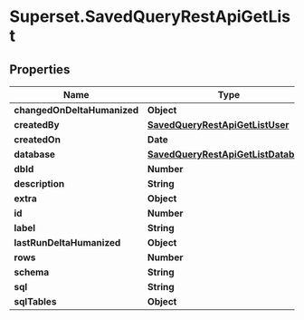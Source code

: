 # Superset.SavedQueryRestApiGetList

## Properties
Name | Type | Description | Notes
------------ | ------------- | ------------- | -------------
**changedOnDeltaHumanized** | **Object** |  | [optional] 
**createdBy** | [**SavedQueryRestApiGetListUser**](SavedQueryRestApiGetListUser.md) |  | [optional] 
**createdOn** | **Date** |  | [optional] 
**database** | [**SavedQueryRestApiGetListDatabase**](SavedQueryRestApiGetListDatabase.md) |  | [optional] 
**dbId** | **Number** |  | [optional] 
**description** | **String** |  | [optional] 
**extra** | **Object** |  | [optional] 
**id** | **Number** |  | [optional] 
**label** | **String** |  | [optional] 
**lastRunDeltaHumanized** | **Object** |  | [optional] 
**rows** | **Number** |  | [optional] 
**schema** | **String** |  | [optional] 
**sql** | **String** |  | [optional] 
**sqlTables** | **Object** |  | [optional] 
